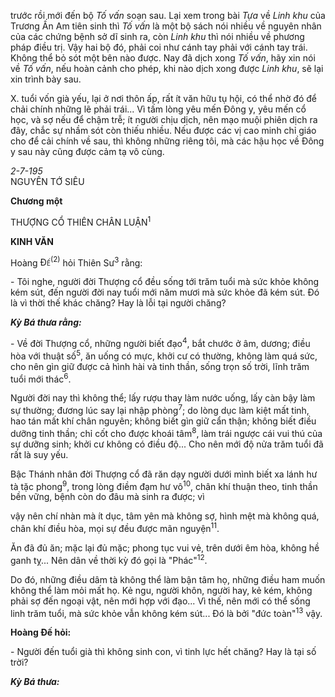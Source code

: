 trước rồi mới đến bộ *Tố vấn* soạn sau. Lại xem trong bài *Tựa*
    về *Linh khu* của Trương Ấn Am tiên sinh thì *Tố vấn* là một bộ
    sách nói nhiều về nguyên nhân của các chứng bệnh sở dĩ sinh ra, còn
    *Linh khu* thì nói nhiều về phương pháp điều trị. Vậy hai bộ đó,
    phải coi như cánh tay phải với cánh tay trái. Không thể bỏ sót một
    bên nào được. Nay đã dịch xong *Tố vấn*, hãy xin nói về *Tố vấn*,
    nếu hoàn cảnh cho phép, khi nào dịch xong được *Linh khu*, sẽ lại
    xin trình bày sau.

X. tuổi vốn già yếu, lại ở nơi thôn ấp, rất ít văn hữu tụ hội, có thể nhờ
đó để chải chính những lẽ phải trái... Vì tấm lòng yêu mến Đông y, yêu
mến cổ học, và sợ nếu để chậm trễ; ít người chịu dịch, nên mạo muội phiên
dịch ra đây, chắc sự nhầm sót còn thiếu nhiều. Nếu được các vị cao minh
chỉ giáo cho để cải chính về sau, thì không những riêng tôi, mà các hậu
học về Đông y sau này cũng được cảm tạ vô cùng.

*2-7-195*  
NGUYÊN TỚ SIÊU

**Chương một**

THƯỢNG CỔ THIÊN CHÂN LUẬN<sup>1</sup>

**KINH VĂN**

Hoàng <span class="smallcaps">Đế<sup>(2)</sup></span> hỏi Thiên
Sư<sup>3</sup> rằng:

\- Tôi nghe, người đời Thượng cổ đều sống tới trăm tuổi mà sức khỏe
không kém sút, đến người đời nay tuổi mới năm mươi mà sức khỏe đã kém
sút. Đó là vì thời thế khác chăng? Hay là lỗi tại người chăng?

***Kỳ Bá thưa rằng:***

\- Về đời Thượng cổ, những người biết đạo<sup>4</sup>, bắt chước ở
âm, dương; điều hòa với thuật số<sup>5</sup>, ăn uống có mực, khởi cư
có thường, không làm quá sức, cho nên gìn giữ được cả hình hài và tinh
thần, sống trọn số trời, lĩnh trăm tuổi mới thác<sup>6</sup>.

Người đời nay thì không thể; lấy rượu thay làm nước uống, lấy càn bậy
làm sự thường; đương lúc say lại nhập phòng<sup>7</sup>; do lòng dục
làm kiệt mất tinh, hao tán mất khí chân nguyên; không biết gìn giữ cẩn
thận; không biết điều dưỡng tinh thần; chỉ cốt cho được khoái
tâm<sup>8</sup>, làm trái ngược cái vui thú của sự dưỡng sinh; khởi cư
không có điều độ... Cho nên mới độ nửa trăm tuổi đã rất là suy yếu.

Bậc Thánh nhân đời Thượng cổ đã răn dạy người dưới mình biết xa lánh hư
tà tặc phong<sup>9</sup>, trong lòng điềm đạm hư vô<sup>10</sup>,
chân khí thuận theo, tinh thần bền vững, bệnh còn do đâu mà sinh ra
được; vì

vậy nên chí nhàn mà ít dục, tâm yên mà không sợ, hình mệt mà không quá,
chân khí điều hòa, mọi sự đều được mãn nguyện<sup>11</sup>.

Ăn đã đủ ăn; mặc lại đủ mặc; phong tục vui vẻ, trên dưới êm hòa, không
hề ganh tỵ... Nên dân về thời kỳ đó gọi là "Phác"<sup>12</sup>.

Do đó, những điều dâm tà không thể làm bận tâm họ, những điều ham muốn
không thể làm mỏi mất họ. Kẻ ngu, người khôn, người hay, kẻ kém, không
phải sợ đến ngoại vật, nên mới hợp với đạo... Vì thế, nên mới có thể
sống linh trăm tuổi, mà sức khỏe vẫn không kém sút... Đó là bởi "đức
toàn"<sup>13</sup> vậy.

**Hoàng Đế hỏi:**

\- Người đến tuổi già thì không sinh con, vì tinh lực hết chăng? Hay là
tại số trời?

***Kỳ Bá thưa:***
